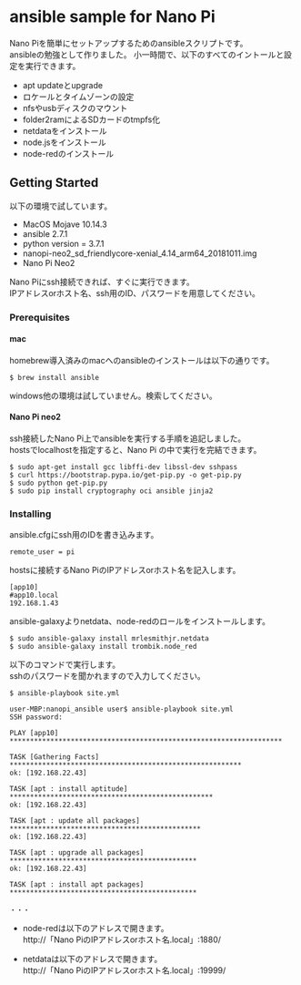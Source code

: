 # ansible sample for Nano Pi

Nano Piを簡単にセットアップするためのansibleスクリプトです。  
ansibleの勉強として作りました。
小一時間で、以下のすべてのイントールと設定を実行できます。

- apt updateとupgrade
- ロケールとタイムゾーンの設定
- nfsやusbディスクのマウント
- folder2ramによるSDカードのtmpfs化
- netdataをインストール
- node.jsをインストール
- node-redのインストール

## Getting Started

以下の環境で試しています。
- MacOS Mojave 10.14.3
- ansible 2.7.1
- python version = 3.7.1
- nanopi-neo2_sd_friendlycore-xenial_4.14_arm64_20181011.img
- Nano Pi Neo2

Nano Piにssh接続できれば、すぐに実行できます。  
IPアドレスorホスト名、ssh用のID、パスワードを用意してください。

### Prerequisites

#### mac
homebrew導入済みのmacへのansibleのインストールは以下の通りです。

```
$ brew install ansible
```
windows他の環境は試していません。検索してください。

#### Nano Pi neo2

ssh接続したNano Pi上でansibleを実行する手順を追記しました。  
hostsでlocalhostを指定すると、Nano Pi の中で実行を完結できます。  

```
$ sudo apt-get install gcc libffi-dev libssl-dev sshpass
$ curl https://bootstrap.pypa.io/get-pip.py -o get-pip.py
$ sudo python get-pip.py
$ sudo pip install cryptography oci ansible jinja2
```

### Installing

ansible.cfgにssh用のIDを書き込みます。
```
remote_user = pi
```

hostsに接続するNano PiのIPアドレスorホスト名を記入します。
```
[app10]
#app10.local
192.168.1.43
```

ansible-galaxyよりnetdata、node-redのロールをインストールします。
```
$ sudo ansible-galaxy install mrlesmithjr.netdata
$ sudo ansible-galaxy install trombik.node_red
```

以下のコマンドで実行します。  
sshのパスワードを聞かれますので入力してください。
```
$ ansible-playbook site.yml

user-MBP:nanopi_ansible user$ ansible-playbook site.yml
SSH password:

PLAY [app10] *******************************************************************

TASK [Gathering Facts] *********************************************************
ok: [192.168.22.43]

TASK [apt : install aptitude] **************************************************
ok: [192.168.22.43]

TASK [apt : update all packages] ***********************************************
ok: [192.168.22.43]

TASK [apt : upgrade all packages] **********************************************
ok: [192.168.22.43]

TASK [apt : install apt packages] **********************************************

・・・
```

- node-redは以下のアドレスで開きます。  
http://「Nano PiのIPアドレスorホスト名.local」:1880/

- netdataは以下のアドレスで開きます。  
http://「Nano PiのIPアドレスorホスト名.local」:19999/
